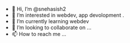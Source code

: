 - 👋 Hi, I’m @snehasish2
- 👀 I’m interested in webdev, app devolopment .
- 🌱 I’m currently learning webdev
- 💞️ I’m looking to collaborate on ...
- 📫 How to reach me ...

<!---
snehasish2/snehasish2 is a ✨ special ✨ repository because its `README.md` (this file) appears on your GitHub profile.
You can click the Preview link to take a look at your changes.
--->
